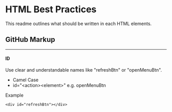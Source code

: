 HTML Best Practices
===================
This readme outlines what should be written in each HTML elements. 

## GitHub Markup
----------------
#### ID
Use clear and understandable names like "refreshBtn" or "openMenuBtn". 

- Camel Case
- id="\<action\>\<element\>" e.g. openMenuBtn

Example
```
<div id="refreshBtn"></div>
```
